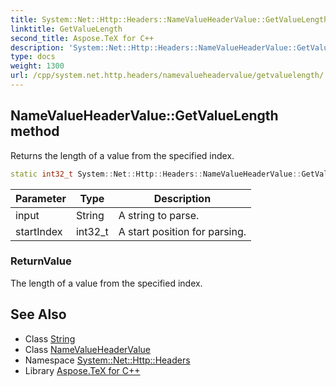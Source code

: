 ```yaml
---
title: System::Net::Http::Headers::NameValueHeaderValue::GetValueLength method
linktitle: GetValueLength
second_title: Aspose.TeX for C++
description: 'System::Net::Http::Headers::NameValueHeaderValue::GetValueLength method. Returns the length of a value from the specified index in C++.'
type: docs
weight: 1300
url: /cpp/system.net.http.headers/namevalueheadervalue/getvaluelength/
---
```

## NameValueHeaderValue::GetValueLength method


Returns the length of a value from the specified index.

```cpp
static int32_t System::Net::Http::Headers::NameValueHeaderValue::GetValueLength(String input, int32_t startIndex)
```


| Parameter | Type | Description |
| --- | --- | --- |
| input | String | A string to parse. |
| startIndex | int32_t | A start position for parsing. |

### ReturnValue

The length of a value from the specified index.

## See Also

* Class [String](../../../system/string/)
* Class [NameValueHeaderValue](../)
* Namespace [System::Net::Http::Headers](../../)
* Library [Aspose.TeX for C++](../../../)
